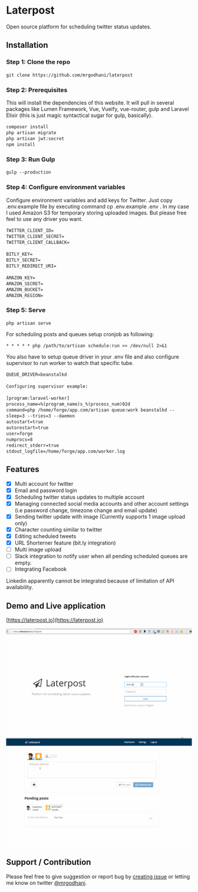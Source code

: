 Laterpost
==============

Open source platform for scheduling twitter status updates.

## Installation

### Step 1: Clone the repo
```
git clone https://github.com/mrgodhani/laterpost
```

### Step 2: Prerequisites
This will install the dependencies of this website. It will pull in several packages like Lumen Framework, Vue, Vueify, vue-router, gulp and Laravel Elixir (this is just magic syntactical sugar for gulp, basically).
```
composer install
php artisan migrate
php artisan jwt:secret
npm install
```

### Step 3: Run Gulp
```
gulp --production
```

### Step 4: Configure environment variables
Configure environment variables and add keys for Twitter. Just copy .env.example file by executing command cp .env.example .env . In my case I used Amazon S3 for temporary storing uploaded images. But please free feel to use any driver you want.

```
TWITTER_CLIENT_ID=
TWITTER_CLIENT_SECRET=
TWITTER_CLIENT_CALLBACK=

BITLY_KEY=
BITLY_SECRET=
BITLY_REDIRECT_URI=

AMAZON_KEY=
AMAZON_SECRET=
AMAZON_BUCKET=
AMAZON_REGION=

```

### Step 5: Serve
```
php artisan serve
```

For scheduling posts and queues setup cronjob  as following:

```
* * * * * php /path/to/artisan schedule:run >> /dev/null 2>&1
```

You also have to setup queue driver in your .env file and also configure supervisor to run worker to watch that specific tube.

```
QUEUE_DRIVER=beanstalkd

Configuring supervisor example:

[program:laravel-worker]
process_name=%(program_name)s_%(process_num)02d
command=php /home/forge/app.com/artisan queue:work beanstalkd --sleep=3 --tries=3 --daemon
autostart=true
autorestart=true
user=forge
numprocs=8
redirect_stderr=true
stdout_logfile=/home/forge/app.com/worker.log

```


## Features

- [x] Multi account for twitter
- [x] Email and password login
- [x] Scheduling twitter status updates to multiple account
- [x] Managing connected social media accounts and other account settings (i.e password change, timezone change and email update)
- [x] Sending twitter update with image (Currently supports 1 image upload only)
- [x] Character counting similar to twitter
- [x] Editing scheduled tweets
- [x] URL Shorterner feature (bit.ly integration)
- [ ] Multi image upload
- [ ] Slack integration to notify user when all pending scheduled queues are empty.
- [ ] Integrating Facebook

Linkedin apparently cannot be integrated because of limitation of API availability.

## Demo and Live application

[https://laterpost.io](https://laterpost.io)

![img](./laterpost.gif)
![img](./laterpost2.gif)

## Support / Contribution

Please feel free to give suggestion or report bug by [creating issue](https://github.com/mrgodhani/rss-reader/issues) or letting me know on twitter [@mrgodhani](https://twitter.com/mrgodhani).
